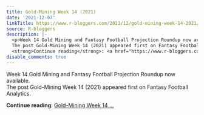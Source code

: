 ```yaml
---
title: Gold-Mining Week 14 (2021)
date: '2021-12-07'
linkTitle: https://www.r-bloggers.com/2021/12/gold-mining-week-14-2021/
source: R-bloggers
description: |-
  <p>Week 14 Gold Mining and Fantasy Football Projection Roundup now available.<br />
  The post Gold-Mining Week 14 (2021) appeared first on Fantasy Football Analytics.</p>
  <strong>Continue reading</strong>: <a href="https://www.r-bloggers.com/2021/12/gold-mining-week-14-2021/">Gold-Mining Week 14 ...
disable_comments: true
---
```

<p>Week 14 Gold Mining and Fantasy Football Projection Roundup now available.<br />
The post Gold-Mining Week 14 (2021) appeared first on Fantasy Football Analytics.</p>
<strong>Continue reading</strong>: <a href="https://www.r-bloggers.com/2021/12/gold-mining-week-14-2021/">Gold-Mining Week 14 ...